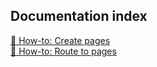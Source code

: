 Documentation index
---

[:link: How-to: Create pages](./create_pages.md)  
[:link: How-to: Route to pages](./page_route.md)